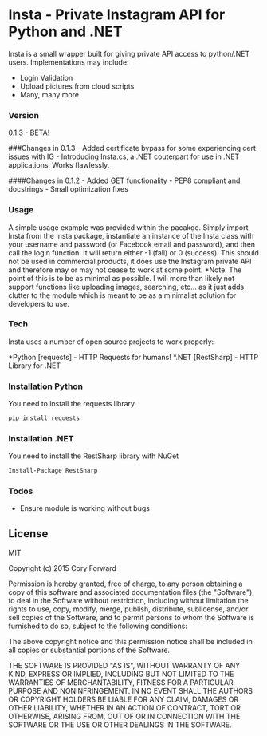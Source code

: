 # Insta - Private Instagram API for Python and .NET

Insta is a small wrapper built for giving private API access to python/.NET users.
Implementations may include:
  - Login Validation
  - Upload pictures from cloud scripts
  - Many, many more

### Version
0.1.3 - BETA!

###Changes in 0.1.3
  	- Added certificate bypass for some experiencing cert issues with IG
	- Introducing Insta.cs, a .NET couterpart for use in .NET applications. Works flawlessly.

####Changes in 0.1.2
	- Added GET functionality
	- PEP8 compliant and docstrings
	- Small optimization fixes

### Usage
A simple usage example was provided within the pacakge. Simply import Insta from the Insta package, instantiate an instance of the Insta class with your username and password (or Facebook email and password), and then call the login function. It will return either -1 (fail) or 0 (success). This should not be used in commercial products, it does use
the Instagram private API and therefore may or may not cease to work at some point.
*Note: The point of this is to be as minimal as possible. I will more than likely not support functions like uploading images, searching, etc... as it just adds clutter
to the module which is meant to be as a minimalist solution for developers to use.

### Tech

Insta uses a number of open source projects to work properly:

*Python [requests] - HTTP Requests for humans!
*.NET [RestSharp] - HTTP Library for .NET
### Installation Python

You need to install the requests library

```sh
pip install requests
```

### Installation .NET

You need to install the RestSharp library with NuGet

```sh
Install-Package RestSharp
```

### Todos

 - Ensure module is working without bugs


License
----

MIT

Copyright (c) 2015 Cory Forward

Permission is hereby granted, free of charge, to any person obtaining a copy
of this software and associated documentation files (the "Software"), to deal
in the Software without restriction, including without limitation the rights
to use, copy, modify, merge, publish, distribute, sublicense, and/or sell
copies of the Software, and to permit persons to whom the Software is
furnished to do so, subject to the following conditions:

The above copyright notice and this permission notice shall be included in
all copies or substantial portions of the Software.

THE SOFTWARE IS PROVIDED "AS IS", WITHOUT WARRANTY OF ANY KIND, EXPRESS OR
IMPLIED, INCLUDING BUT NOT LIMITED TO THE WARRANTIES OF MERCHANTABILITY,
FITNESS FOR A PARTICULAR PURPOSE AND NONINFRINGEMENT. IN NO EVENT SHALL THE
AUTHORS OR COPYRIGHT HOLDERS BE LIABLE FOR ANY CLAIM, DAMAGES OR OTHER
LIABILITY, WHETHER IN AN ACTION OF CONTRACT, TORT OR OTHERWISE, ARISING FROM,
OUT OF OR IN CONNECTION WITH THE SOFTWARE OR THE USE OR OTHER DEALINGS IN
THE SOFTWARE.
